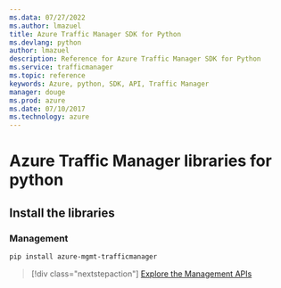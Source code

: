 ```yaml
---
ms.data: 07/27/2022
ms.author: lmazuel
title: Azure Traffic Manager SDK for Python
ms.devlang: python
author: lmazuel
description: Reference for Azure Traffic Manager SDK for Python
ms.service: trafficmanager
ms.topic: reference
keywords: Azure, python, SDK, API, Traffic Manager
manager: douge
ms.prod: azure
ms.date: 07/10/2017
ms.technology: azure
---
```

# Azure Traffic Manager libraries for python

## Install the libraries

### Management

```bash
pip install azure-mgmt-trafficmanager
```

> [!div class="nextstepaction"]
> [Explore the Management APIs](/python/api/overview/azure/trafficmanager/management)